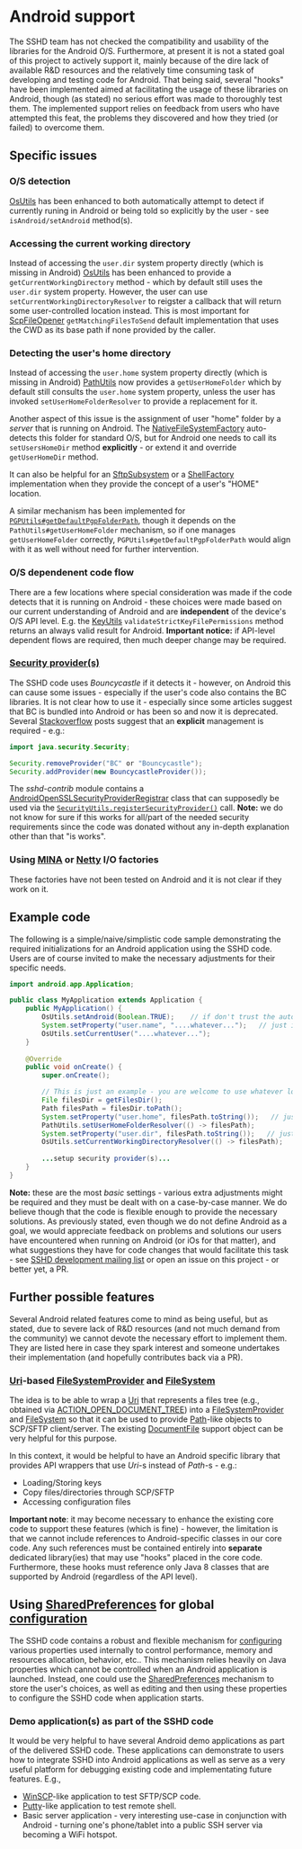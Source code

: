 # Android support

The SSHD team has not checked the compatibility and usability of the libraries for the Android O/S. Furthermore, at present it is not a stated goal of this project to actively support it, mainly because of the dire lack of available R&D resources and the relatively time consuming task of developing and testing code for Android. That being said, several "hooks" have been implemented aimed at facilitating the usage of these libraries on Android, though (as stated) no serious effort was made to thoroughly test them. The implemented support relies on feedback from users who have attempted this feat, the problems they discovered and how they tried (or failed) to overcome them.

## Specific issues

### O/S detection

[OsUtils](../sshd-common/src/main/java/org/apache/sshd/common/util/OsUtils.java) has been enhanced to both automatically attempt to detect if currently runing in Android or being told so explicitly by the user - see `isAndroid/setAndroid` method(s).

### Accessing the current working directory

Instead of accessing the `user.dir` system property directly (which is missing in Android) [OsUtils](../sshd-common/src/main/java/org/apache/sshd/common/util/OsUtils.java) has been enhanced to provide a `getCurrentWorkingDirectory` method - which by default still uses the `user.dir` system property. However, the user can use `setCurrentWorkingDirectoryResolver` to reigster a callback that will return some user-controlled location instead. This is most important for [ScpFileOpener](../sshd-scp/src/main/java/org/apache/sshd/scp/common/ScpFileOpener.java) `getMatchingFilesToSend` default implementation that uses the CWD as its base path if none provided by the caller.

### Detecting the user's home directory

Instead of accessing the `user.home` system property directly (which is missing in Android) [PathUtils](../sshd-common/src/main/java/org/apache/sshd/common/util/io/PathUtils.java) now provides a `getUserHomeFolder` which by default still consults the `user.home` system property, unless the user has invoked `setUserHomeFolderResolver` to provide a replacement for it.

Another aspect of this issue is the assignment of user "home" folder by a *server* that is running on Android. The [NativeFileSystemFactory](../sshd-common/src/main/java/org/apache/sshd/common/file/nativefs/NativeFileSystemFactory.java) auto-detects this folder for standard O/S, but for Android one needs to call its `setUsersHomeDir` method **explicitly** - or extend it and override `getUserHomeDir` method.

 It can also be helpful for an [SftpSubsystem](../sshd-sftp/src/main/java/org/apache/sshd/sftp/server/SftpSubsystem.java) or a [ShellFactory](../sshd-core/src/main/java/org/apache/sshd/server/shell/ShellFactory.java) implementation when they provide the concept of a user's "HOME" location.

A similar mechanism has been implemented for [`PGPUtils#getDefaultPgpFolderPath`](../sshd-openpgp/src/main/java/org/apache/sshd/openpgp/PGPUtils.java), though it depends on the `PathUtils#getUserHomeFolder` mechanism, so if one manages `getUserHomeFolder` correctly, `PGPUtils#getDefaultPgpFolderPath` would align with it as well without need for further intervention.
 
### O/S dependenent code flow

There are a few locations where special consideration was made if the code detects that it is running on Android - these choices were made based on our current understanding of Android and are **independent** of the device's O/S API level.  E.g. the [KeyUtils](../sshd-common/src/main/java/org/apache/sshd/common/config/keys/KeyUtils.java) `validateStrictKeyFilePermissions` method returns an always valid result for Android. **Important notice:** if API-level dependent flows are required, then much deeper change may be required.

### [Security provider(s)](./security-providers.md)

The SSHD code uses *Bouncycastle* if it detects it - however, on Android this can cause some issues - especially if the user's code also contains the BC libraries. It is not clear how to use it - especially since some articles suggest that BC is bundled into Android or has been so and now it is deprecated.  Several [Stackoverflow](https://stackoverflow.com/) posts suggest that an **explicit** management is required - e.g.:

```java
import java.security.Security;

Security.removeProvider("BC" or "Bouncycastle");
Security.addProvider(new BouncycastleProvider());
```

The *sshd-contrib* module contains a [AndroidOpenSSLSecurityProviderRegistrar](../sshd-contrib/src/main/java/org/apache/sshd/contrib/common/util/security/androidopenssl/AndroidOpenSSLSecurityProviderRegistrar.java) class that can supposedly be used via the [`SecurityUtils.registerSecurityProvider()`](../sshd-common/src/main/java/org/apache/sshd/common/util/security/SecurityUtils.java) call. **Note:** we do not know for sure if this works for all/part of the needed security requirements since the code was donated without any in-depth explanation other than that "is works".

### Using [MINA](../sshd-mina) or [Netty](../sshd-netty) I/O factories

These factories have not been tested on Android and it is not clear if they work on it.

## Example code

The following is a simple/naive/simplistic code sample demonstrating the required initializations for an Android application using the SSHD code. Users are of course invited to make the necessary adjustments for their specific needs.

```java
import android.app.Application;

public class MyApplication extends Application {
    public MyApplication() {
        OsUtils.setAndroid(Boolean.TRUE);    // if don't trust the automatic detection
        System.setProperty("user.name", "....whatever...");   // just in case
        OsUtils.setCurrentUser("....whatever...");
    }
   
    @Override
    public void onCreate() {
        super.onCreate();

        // This is just an example - you are welcome to use whatever location you want 
        File filesDir = getFilesDir();
        Path filesPath = filesDir.toPath();
        System.setProperty("user.home", filesPath.toString());   // just in case
        PathUtils.setUserHomeFolderResolver(() -> filesPath);
        System.setProperty("user.dir", filesPath.toString());   // just in case
        OsUtils.setCurrentWorkingDirectoryResolver(() -> filesPath);
        
        ...setup security provider(s)...
    }
}
```

**Note:** these are the most *basic* settings - various extra adjustments might be required and they must be dealt with on a case-by-case manner. We do believe though that the code is flexible enough to provide the necessary solutions. As previously stated, even though we do not define Android as a goal, we would appreciate feedback on problems and solutions our users have encountered when running on Android (or iOs for that matter), and what suggestions they have for code changes that would facilitate this task - see [SSHD development mailing list](mailto:dev@mina.apache.org) or open an issue on this project - or better yet, a PR.

## Further possible features

Several Android related features come to mind as being useful, but as stated, due to severe lack of R&D resources (and not much demand from the community) we cannot devote the necessary effort to implement them. They are listed here in case they spark interest and someone undertakes their implementation (and hopefully contributes back via a PR).

### [Uri](https://developer.android.com/reference/android/net/Uri?hl=en)-based [FileSystemProvider](https://developer.android.com/reference/java/nio/file/spi/FileSystemProvider) and [FileSystem](https://developer.android.com/reference/java/nio/file/FileSystem)

The idea is to be able to wrap a [Uri](https://developer.android.com/reference/android/net/Uri?hl=en) that represents a files tree (e.g., obtained via [ACTION_OPEN_DOCUMENT_TREE](https://developer.android.com/reference/android/content/Intent#ACTION_OPEN_DOCUMENT_TREE)) into a [FileSystemProvider](https://developer.android.com/reference/java/nio/file/spi/FileSystemProvider) and [FileSystem](https://developer.android.com/reference/java/nio/file/FileSystem) so that it can be used to provide [Path](https://developer.android.com/reference/java/nio/file/Path.html)-like objects to SCP/SFTP client/server. The existing [DocumentFile](https://developer.android.com/reference/androidx/documentfile/provider/DocumentFile) support object can be very helpful for this purpose.

In this context, it would be helpful to have an Android specific library that provides API wrappers that use *Uri*-s instead of *Path*-s - e.g.:

* Loading/Storing keys
* Copy files/directories through SCP/SFTP
* Accessing configuration files
 
**Important note**: it may become necessary to enhance the existing core code to support these features (which is fine) - however, the limitation is that we cannot include references to Android-specific classes in our core code. Any such references must be contained entirely into **separate** dedicated library(ies) that may use "hooks" placed in the core code. Furthermore, these hooks must reference only Java 8 classes that are supported by Android (regardless of the API level).

## Using [SharedPreferences](https://developer.android.com/reference/android/content/SharedPreferences?hl=en) for global [configuration](https://github.com/apache/mina-sshd/blob/master/docs/internals.md#properties-and-inheritance-model)

The SSHD code contains a robust and flexible mechanism for [configuring](https://github.com/apache/mina-sshd/blob/master/docs/internals.md#properties-and-inheritance-model) various properties used internally to control performance, memory and resources allocation, behavior, etc.. This mechanism relies heavily on Java properties which cannot be controlled when an Android application is launched. Instead, one could use the [SharedPreferences](https://developer.android.com/reference/android/content/SharedPreferences?hl=en) mechanism to store the user's choices, as well as editing and then using these properties to configure the SSHD code when application starts.

### Demo application(s) as part of the SSHD code

It would be very helpful to have several Android demo applications as part of the delivered SSHD code. These applications can demonstrate to users how to integrate SSHD into Android applications as well as serve as a very useful platform for debugging existing code and implementating future features. E.g.,

* [WinSCP](https://winscp.net/eng/index.php)-like application to test SFTP/SCP code.
* [Putty](https://www.putty.org/)-like application to test remote shell.
* Basic server application - very interesting use-case in conjunction with Android - turning one's phone/tablet into a public SSH server via becoming a WiFi hotspot.